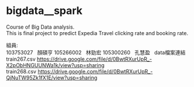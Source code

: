 # bigdata__spark
Course of Big Data analysis.  
This is final project to predict Expedia Travel clicking rate and booking rate.  

組員:  
103753027   顏碩亨 
105266002   林勁宏 
105300260   孔慧盈   
data檔案連結
train267.csv  https://drive.google.com/file/d/0BwtRXurUpR_-X2pObHNGUUNWa1k/view?usp=sharing  
train268.csv  https://drive.google.com/file/d/0BwtRXurUpR_-QjNuTW95Zk1fX1E/view?usp=sharing  

